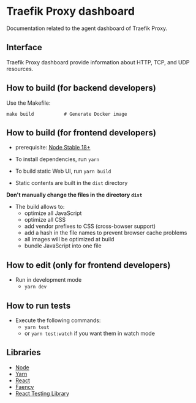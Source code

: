 # Traefik Proxy dashboard

Documentation related to the agent dashboard of Traefik Proxy.

## Interface

Traefik Proxy dashboard provide information about HTTP, TCP, and UDP resources.

## How to build (for backend developers)

Use the Makefile:

```shell
make build           # Generate Docker image
```

## How to build (for frontend developers)

- prerequisite: [Node Stable 18+](https://nodejs.org)

- To install dependencies, run `yarn`

- To build static Web UI, run `yarn build`

- Static contents are built in the `dist` directory

**Don't manually change the files in the directory `dist`**

- The build allows to:
  - optimize all JavaScript
  - optimize all CSS
  - add vendor prefixes to CSS (cross-bowser support)
  - add a hash in the file names to prevent browser cache problems
  - all images will be optimized at build
  - bundle JavaScript into one file

## How to edit (only for frontend developers)

- Run in development mode
  - `yarn dev`

## How to run tests

- Execute the following commands:
  - `yarn test`
  - or `yarn test:watch` if you want them in watch mode

## Libraries

- [Node](https://nodejs.org)
- [Yarn](https://yarnpkg.com/)
- [React](https://reactjs.org/)
- [Faency](https://github.com/containous/faency)
- [React Testing Library](https://testing-library.com/docs/react-testing-library/intro)
